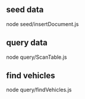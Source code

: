 ## seed data

node seed/insertDocument.js

## query data

node query/ScanTable.js

## find vehicles

node query/findVehicles.js 